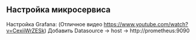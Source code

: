 ## Настройка микросервиса

Настройка Grafana:
(Отличное видео https://www.youtube.com/watch?v=CexiiWrZESk)
Добавить Datasource -> host -> http://prometheus:9090